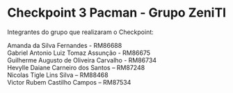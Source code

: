 # Checkpoint 3 Pacman - Grupo ZeniTI
 
Integrantes do grupo que realizaram o Checkpoint:
 
Amanda da Silva Fernandes - RM86688  
Gabriel Antonio Luiz Tomaz Assunção - RM86675  
Guilherme Augusto de Oliveira Carvalho - RM86734  
Hevylle Daiane Carneiro dos Santos – RM87248   
Nicolas Tigle Lins Silva – RM88468   
Victor Rubem Castilho Campos – RM87534  


